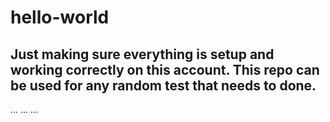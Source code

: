 # hello-world
Just making sure everything is setup and working correctly on this account. This repo can be used for any random test that needs to done.
--------------------------------------------------------------------------


...
...
...
